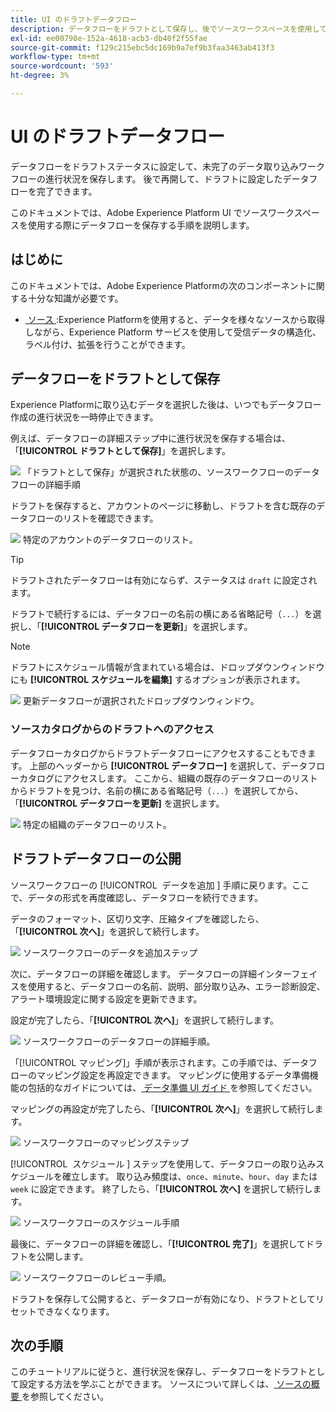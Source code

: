 ```yaml
---
title: UI のドラフトデータフロー
description: データフローをドラフトとして保存し、後でソースワークスペースを使用して公開する方法を説明します。
exl-id: ee00798e-152a-4618-acb3-db40f2f55fae
source-git-commit: f129c215ebc5dc169b9a7ef9b3faa3463ab413f3
workflow-type: tm+mt
source-wordcount: '593'
ht-degree: 3%

---
```


# UI のドラフトデータフロー

データフローをドラフトステータスに設定して、未完了のデータ取り込みワークフローの進行状況を保存します。 後で再開して、ドラフトに設定したデータフローを完了できます。

このドキュメントでは、Adobe Experience Platform UI でソースワークスペースを使用する際にデータフローを保存する手順を説明します。

## はじめに

このドキュメントでは、Adobe Experience Platformの次のコンポーネントに関する十分な知識が必要です。

* [&#x200B; ソース &#x200B;](../../home.md):Experience Platformを使用すると、データを様々なソースから取得しながら、Experience Platform サービスを使用して受信データの構造化、ラベル付け、拡張を行うことができます。

## データフローをドラフトとして保存

Experience Platformに取り込むデータを選択した後は、いつでもデータフロー作成の進行状況を一時停止できます。

例えば、データフローの詳細ステップ中に進行状況を保存する場合は、「**[!UICONTROL ドラフトとして保存]**」を選択します。

![&#x200B; 「ドラフトとして保存」が選択された状態の、ソースワークフローのデータフローの詳細手順 &#x200B;](../../images/tutorials/draft/save-as-draft.png)

ドラフトを保存すると、アカウントのページに移動し、ドラフトを含む既存のデータフローのリストを確認できます。

![&#x200B; 特定のアカウントのデータフローのリスト。](../../images/tutorials/draft/draft-dataflow.png)

>[!TIP]
>
>ドラフトされたデータフローは有効にならず、ステータスは `draft` に設定されます。

ドラフトで続行するには、データフローの名前の横にある省略記号（`...`）を選択し、「**[!UICONTROL データフローを更新]**」を選択します。

>[!NOTE]
>
>ドラフトにスケジュール情報が含まれている場合は、ドロップダウンウィンドウにも **[!UICONTROL スケジュールを編集]** するオプションが表示されます。

![&#x200B; 更新データフローが選択されたドロップダウンウィンドウ。](../../images/tutorials/draft/update-dataflow.png)

### ソースカタログからのドラフトへのアクセス

データフローカタログからドラフトデータフローにアクセスすることもできます。 上部のヘッダーから **[!UICONTROL データフロー]** を選択して、データフローカタログにアクセスします。 ここから、組織の既存のデータフローのリストからドラフトを見つけ、名前の横にある省略記号（`...`）を選択してから、「**[!UICONTROL データフローを更新]** を選択します。

![&#x200B; 特定の組織のデータフローのリスト。](../../images/tutorials/draft/catalog-access.png)

## ドラフトデータフローの公開

ソースワークフローの [!UICONTROL &#x200B; データを追加 &#x200B;] 手順に戻ります。ここで、データの形式を再度確認し、データフローを続行できます。

データのフォーマット、区切り文字、圧縮タイプを確認したら、「**[!UICONTROL 次へ]**」を選択して続行します。

![&#x200B; ソースワークフローのデータを追加ステップ &#x200B;](../../images/tutorials/draft/select-data.png)

次に、データフローの詳細を確認します。 データフローの詳細インターフェイスを使用すると、データフローの名前、説明、部分取り込み、エラー診断設定、アラート環境設定に関する設定を更新できます。

設定が完了したら、「**[!UICONTROL 次へ]**」を選択して続行します。

![&#x200B; ソースワークフローのデータフローの詳細手順。](../../images/tutorials/draft/dataflow-detail.png)

「[!UICONTROL マッピング]」手順が表示されます。この手順では、データフローのマッピング設定を再設定できます。 マッピングに使用するデータ準備機能の包括的なガイドについては、[&#x200B; データ準備 UI ガイド &#x200B;](../../../data-prep/ui/mapping.md) を参照してください。

マッピングの再設定が完了したら、「**[!UICONTROL 次へ]**」を選択して続行します。

![&#x200B; ソースワークフローのマッピングステップ &#x200B;](../../images/tutorials/draft/mapping.png)

[!UICONTROL &#x200B; スケジュール &#x200B;] ステップを使用して、データフローの取り込みスケジュールを確立します。 取り込み頻度は、`once`、`minute`、`hour`、`day` または `week` に設定できます。 終了したら、「**[!UICONTROL 次へ]** を選択して続行します。

![&#x200B; ソースワークフローのスケジュール手順 &#x200B;](../../images/tutorials/draft/scheduling.png)

最後に、データフローの詳細を確認し、「**[!UICONTROL 完了]**」を選択してドラフトを公開します。

![&#x200B; ソースワークフローのレビュー手順。](../../images/tutorials/draft/review.png)

ドラフトを保存して公開すると、データフローが有効になり、ドラフトとしてリセットできなくなります。

## 次の手順

このチュートリアルに従うと、進行状況を保存し、データフローをドラフトとして設定する方法を学ぶことができます。 ソースについて詳しくは、[&#x200B; ソースの概要 &#x200B;](../../home.md) を参照してください。
